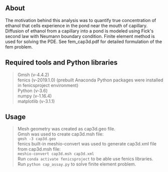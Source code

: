 About  
---
The motivation behind this analysis was to quantify true concentration of ethanol that cells experience in the pond near the mouth of capillary. Diffusion of ethanol from a capillary into a pond is modeled using Fick's second law with Neumann boundary condition. Finite element method is used for solving the PDE. See fem_cap3d.pdf for detailed formulation of the fem problem.


Required tools and Python libraries  
---
>Gmsh (v-4.4.2)  
fenics (v-2019.1.0) (prebuilt Anaconda Python packages were installed in fenicsproject environment)  
Python (v-3.6)  
numpy (v-1.16.4)  
matplotlib (v-3.1.1)  


Usage  
---
>Mesh geometry was created as cap3d.geo file.  
Gmsh was used to create cap3d.msh file:  
`gmsh -3 cap3d.geo`  
fenics built-in meshio-convert was used to generate cap3d.xml file from cap3d.msh file:  
`meshio-convert cap3d.msh cap3d.xml`  
Run `conda activate fenicsproject` to be able use fenics libraries.  
Run `python cap_assay.py` to solve finite element problem.

